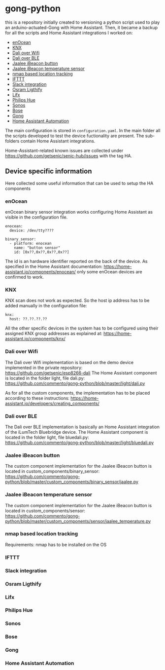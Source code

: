 # gong-python
this is a repository initially created to versioning a python script used to play an arduino-actuated-Gong with Home Assistant.
Then, it became a backup for all the scripts and Home Assistant integrations I worked on:

- [enOcean](#enocean)
- [KNX](#knx)
- [Dali over Wifi](#dali-over-wifi)
- [Dali over BLE](#dali-over-ble)
- [Jaalee iBeacon button](#jaalee-ibeacon-button)
- [Jaalee iBeacon temperature sensor](#jaalee-ibeacon-temperature-sensor)
- [nmap based location tracking](#nmap-based-location-tracking)
- [IFTTT](#ifttt)
- [Slack integration](#slack-integration)
- [Osram Ligthify](#osram-ligthify)
- [Lifx](#lifx)
- [Philips Hue](#philips-hue)
- [Sonos](#sonos)
- [Bose](#bose)
- [Gong](#gong)
- [Home Assistant Automation](#home-assistant-automation)

The main configuration is stored in `configuration.yaml`.
In the main folder all the scripts developed to test the device fuctionality are present.
The sub-folders contain Home Assistant integrations.

Home-Assistant-related known issues are collected under https://github.com/getsenic/senic-hub/issues with the tag HA. 

## Device specific information
Here collected some useful information that can be used to setup the HA components

### enOcean
enOcean binary sensor integration works configuring Home Assistant as visible in the configuration file.
```
enocean:
  device: /dev/tty????

binary_sensor:
  - platform: enocean
    name: "button sensor"
    id: [0x??,0x??,0x??,0x??]
```
The id is an hardware identifier reported on the back of the device.
As specified in the Home Assistant documentation: https://home-assistant.io/components/enocean/
only some enOcean devices are confirmed to work.

### KNX
KNX scan does not work as expected. So the host ip address has to be added manually in the configuration file:
```
knx:
  host: ??.??.??.??
```
All the other specific devices in the system has to be configured using their assigned KNX group addresses as explained at:
https://home-assistant.io/components/knx/

### Dali over Wifi
The Dali over Wifi implementation is based on the demo device implemented in the private repository: https://github.com/getsenic/esp8266-dali
The Home Assistant component is located in the folder light, file dali.py:
https://github.com/commento/gong-python/blob/master/light/dali.py

As for all the custom components, the implementation has to be placed according to these instructions:
https://home-assistant.io/developers/creating_components/

### Dali over BLE
The Dali over BLE implementation is basically an Home Assistant integration of the iLumTech Bluebridge device.
The Home Assistant component is located in the folder light, file bluedali.py:
https://github.com/commento/gong-python/blob/master/light/bluedali.py

### Jaalee iBeacon button
The custom component implementation for the Jaalee iBeacon button is located in custom_components/binary_sensor:
https://github.com/commento/gong-python/blob/master/custom_components/binary_sensor/jaalee.py

### Jaalee iBeacon temperature sensor
The custom component implementation for the Jaalee iBeacon button is located in custom_components/sensor:
https://github.com/commento/gong-python/blob/master/custom_components/sensor/jaalee_temperature.py

### nmap based location tracking
Requirements: nmap has to be installed on the OS

### IFTTT

### Slack integration

### Osram Ligthify

### Lifx

### Philips Hue

### Sonos

### Bose

### Gong

### Home Assistant Automation
